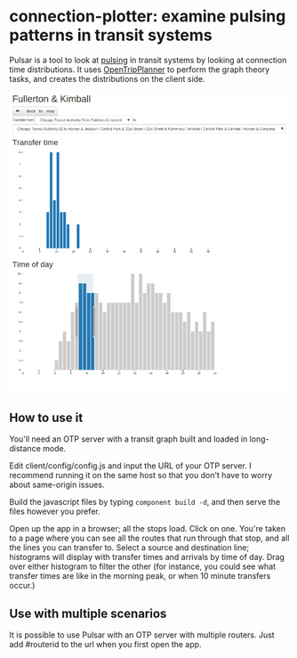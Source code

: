 # connection-plotter: examine pulsing patterns in transit systems

Pulsar is a tool to look at [pulsing](http://www.humantransit.org/2010/12/basics-finding-your-pulse.html) in transit
systems by looking at connection time distributions. It uses [OpenTripPlanner](http://opentripplanner.org) to perform
the graph theory tasks, and creates the distributions on the client side.

<img src="splash.png" alt="AM peak transfer times at Fullerton and Kimball, Chicago" />

## How to use it

You'll need an OTP server with a transit graph built and loaded in long-distance mode.

Edit client/config/config.js and input the URL of your OTP server. I recommend running it on the same host so that you
don't have to worry about same-origin issues.

Build the javascript files by typing `component build -d`, and then serve the files however you prefer.

Open up the app in a browser; all the stops load. Click on one. You're taken to a page where you can see all the routes
that run through that stop, and all the lines you can transfer to. Select a source and destination line; histograms will
display with transfer times and arrivals by time of day. Drag over either histogram to filter the other (for instance,
  you could see what transfer times are like in the morning peak, or when 10 minute transfers occur.)

## Use with multiple scenarios

It is possible to use Pulsar with an OTP server with multiple routers. Just add #routerid to the url when you first open
the app.

